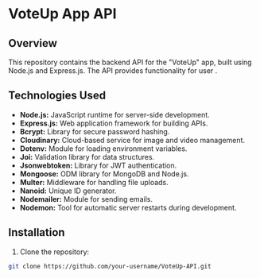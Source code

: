 
# VoteUp App API

## Overview

This repository contains the backend API for the "VoteUp" app, built using Node.js and Express.js. The API provides functionality for user .

## Technologies Used

- **Node.js:** JavaScript runtime for server-side development.
- **Express.js:** Web application framework for building APIs.
- **Bcrypt:** Library for secure password hashing.
- **Cloudinary:** Cloud-based service for image and video management.
- **Dotenv:** Module for loading environment variables.
- **Joi:** Validation library for data structures.
- **Jsonwebtoken:** Library for JWT authentication.
- **Mongoose:** ODM library for MongoDB and Node.js.
- **Multer:** Middleware for handling file uploads.
- **Nanoid:** Unique ID generator.
- **Nodemailer:** Module for sending emails.
- **Nodemon:** Tool for automatic server restarts during development.

## Installation

1. Clone the repository:

```bash
git clone https://github.com/your-username/VoteUp-API.git
